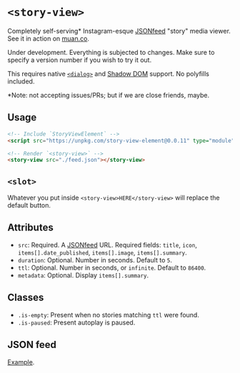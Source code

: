 # `<story-view>`

Completely self-serving* Instagram-esque [JSONfeed](https://jsonfeed.org) "story" media viewer. See it in action on [muan.co](https://muan.co).

Under development. Everything is subjected to changes. Make sure to specify a version number if you wish to try it out. 

This requires native [`<dialog>`](https://caniuse.com/dialog) and [Shadow DOM](https://caniuse.com/shadowdomv1) support. No polyfills included.

*Note: not accepting issues/PRs; but if we are close friends, maybe.

## Usage

```html
<!-- Include `StoryViewElement` -->
<script src="https://unpkg.com/story-view-element@0.0.11" type="module" defer></script>

<!-- Render `<story-view>` -->
<story-view src="./feed.json"></story-view>
```

## `<slot>`

Whatever you put inside `<story-view>HERE</story-view>` will replace the default button.

## Attributes

- `src`: Required. A [JSONfeed](https://jsonfeed.org) URL. Required fields: `title`, `icon`, `items[].date_published`, `items[].image`, `items[].summary`.
- `duration`: Optional. Number in seconds. Default to `5`.
- `ttl`: Optional. Number in seconds, or `infinite`. Default to `86400`.
- `metadata`: Optional. Display `items[].summary`.

## Classes

- `.is-empty`: Present when no stories matching `ttl` were found.
- `.is-paused`: Present autoplay is paused.

## JSON feed

[Example](/demo/feed.json).
